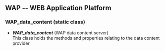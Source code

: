 WAP -- WEB Application Platform
-------------------------------

### WAP_data_content  (static class)

* <b><i>WAP_data_content</i></b> (WAP data content server) <br/>
  This class holds the methods and properties relating to the data content provider

